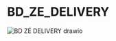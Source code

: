 # BD_ZE_DELIVERY
![BD ZÉ DELIVERY drawio](https://github.com/CauaRheris/BD_ZE_DELIVERY/assets/145274371/a921c425-2520-4351-86e9-bdbebad39886)
